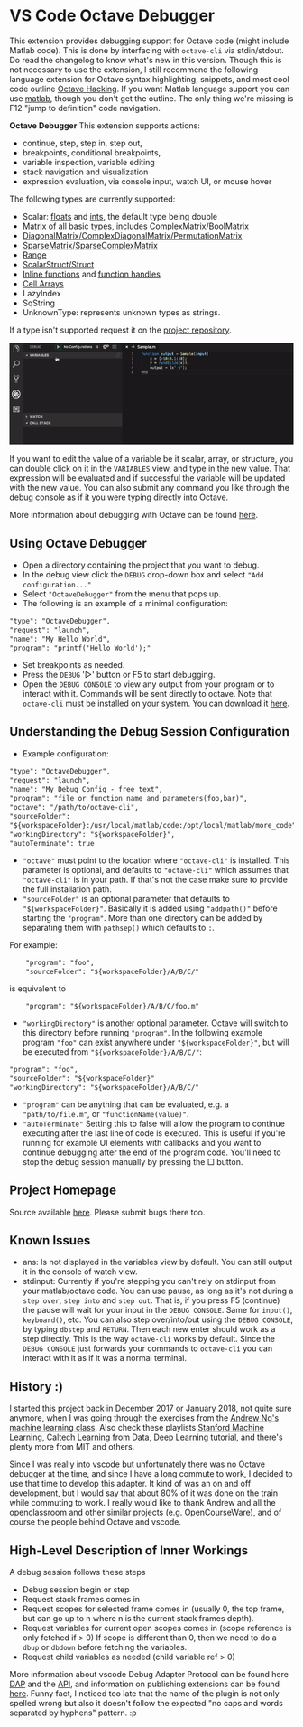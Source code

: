 # VS Code Octave Debugger

This extension provides debugging support for Octave code (might include Matlab code).
This is done by interfacing with `octave-cli` via stdin/stdout. Do read the changelog to know what's new in this version.
Though this is not necessary to use the extension, I still recommend the following language extension for Octave syntax highlighting, snippets, and most cool code outline [Octave Hacking](https://marketplace.visualstudio.com/items?itemName=apjanke.octave-hacking). If you want Matlab language support you can use [matlab](https://marketplace.visualstudio.com/items?itemName=Gimly81.matlab), though you don't get the outline. The only thing we're missing is F12 "jump to definition" code navigation.


**Octave Debugger**
This extension supports actions:
 * continue, step, step in, step out,
 * breakpoints, conditional breakpoints,
 * variable inspection, variable editing
 * stack navigation and visualization
 * expression evaluation, via console input, watch UI, or mouse hover

The following types are currently supported:
 * Scalar: [floats](https://octave.org/doc/v5.1.0/Single-Precision-Data-Types.html) and [ints](https://octave.org/doc/v5.1.0/Integer-Data-Types.html), the default type being double
 * [Matrix](https://octave.org/doc/v5.1.0/Matrices.html) of all basic types, includes ComplexMatrix/BoolMatrix
 * [DiagonalMatrix/ComplexDiagonalMatrix/PermutationMatrix](https://octave.org/doc/v5.1.0/Diagonal-and-Permutation-Matrices.html)
 * [SparseMatrix/SparseComplexMatrix](https://octave.org/doc/v5.1.0/Sparse-Matrices.html)
 * [Range](https://octave.org/doc/v5.1.0/Ranges.html)
 * [ScalarStruct/Struct](https://octave.org/doc/v5.1.0/Structures.html)
 * [Inline functions](https://octave.org/doc/v5.1.0/Inline-Functions.html) and [function handles](https://octave.org/doc/v5.1.0/Function-Handles.html)
 * [Cell Arrays](https://octave.org/doc/v5.1.0/Cell-Arrays.html)
 * LazyIndex
 * SqString
 * UnknownType: represents unknown types as strings.

If a type isn't supported request it on the [project repository](https://github.com/paulo-fernando-silva/vscOctaveDebugger.git).

![Demo](images/OctaveDebugger.gif)


If you want to edit the value of a variable be it scalar, array, or structure, you can double click on it in the `VARIABLES` view, and type in the new value.
That expression will be evaluated and if successful the variable will be updated with the new value.
You can also submit any command you like through the debug console as if it you were typing directly into Octave.

More information about debugging with Octave can be found
[here](https://octave.org/doc/v5.1.0/Debugging.html).


## Using Octave Debugger

* Open a directory containing the project that you want to debug.
* In the debug view click the `DEBUG` drop-down box and select `"Add configuration..."`
* Select `"OctaveDebugger"` from the menu that pops up.
* The following is an example of a minimal configuration:

>
    "type": "OctaveDebugger",
    "request": "launch",
    "name": "My Hello World",
    "program": "printf('Hello World');"

* Set breakpoints as needed.
* Press the `DEBUG` '▷' button or F5 to start debugging.
* Open the `DEBUG CONSOLE` to view any output from your program or to interact with it. Commands will be sent directly to octave.
Note that `octave-cli` must be installed on your system. You can download it [here](https://www.gnu.org/software/octave/download.html).

## Understanding the Debug Session Configuration

* Example configuration:

>
    "type": "OctaveDebugger",
    "request": "launch",
    "name": "My Debug Config - free text",
    "program": "file_or_function_name_and_parameters(foo,bar)",
    "octave": "/path/to/octave-cli",
    "sourceFolder": "${workspaceFolder}:/usr/local/matlab/code:/opt/local/matlab/more_code",
    "workingDirectory": "${workspaceFolder}",
    "autoTerminate": true

* `"octave"` must point to the location where `"octave-cli"` is installed. This parameter is optional, and defaults to `"octave-cli"` which assumes that `"octave-cli"` is in your path. If that's not the case make sure to provide the full installation path.
* `"sourceFolder"` is an optional parameter that defaults to `"${workspaceFolder}"`. Basically it is added using `"addpath()"` before starting the `"program"`. More than one directory can be added by separating them with `pathsep()` which defaults to `:`.

For example:

>
        "program": "foo",
        "sourceFolder": "${workspaceFolder}/A/B/C/"

is equivalent to

>
        "program": "${workspaceFolder}/A/B/C/foo.m"

* `"workingDirectory"` is another optional parameter. Octave will switch to this directory before running `"program"`. In the following example  program `"foo"` can exist anywhere under `"${workspaceFolder}"`, but will be executed from `"${workspaceFolder}/A/B/C/"`:

>
    "program": "foo",
    "sourceFolder": "${workspaceFolder}"
    "workingDirectory": "${workspaceFolder}/A/B/C/"

* `"program"` can be anything that can be evaluated, e.g. a `"path/to/file.m"`, or `"functionName(value)"`.
* `"autoTerminate"` Setting this to false will allow the program to continue executing after the last line of code is executed. This is useful if you're running for example UI elements with callbacks and you want to continue debugging after the end of the program code. You'll need to stop the debug session manually by pressing the □ button.

## Project Homepage
Source available [here](https://github.com/paulo-fernando-silva/vscOctaveDebugger.git).
Please submit bugs there too.


## Known Issues

* ans: Is not displayed in the variables view by default. You can still output it in the console of watch view.
* stdinput: Currently if you're stepping you can't rely on stdinput from your matlab/octave code. You can use pause, as long as it's not during a `step over`, `step into` and `step out`. That is, if you press F5 (continue) the pause will wait for your input in the `DEBUG CONSOLE`. Same for `input()`, `keyboard()`, etc. You can also step over/into/out using the `DEBUG CONSOLE`, by typing `dbstep` and `RETURN`. Then each new enter should work as a step directly. This is the way `octave-cli` works by default. Since the `DEBUG CONSOLE` just forwards your commands to `octave-cli` you can interact with it as if it was a normal terminal.


## History :)

I started this project back in December 2017 or January 2018, not quite sure anymore, when I was going through the exercises from the [Andrew Ng's machine learning class](http://openclassroom.stanford.edu/MainFolder/CoursePage.php?course=MachineLearning).
Also check these playlists [Stanford Machine Learning](https://www.youtube.com/watch?v=UzxYlbK2c7E&list=PLA89DCFA6ADACE599), [Caltech Learning from Data](https://www.youtube.com/watch?v=VeKeFIepJBU&list=PLCA2C1469EA777F9A), [Deep Learning tutorial](http://ufldl.stanford.edu/tutorial/), and there's plenty more from MIT and others.

Since I was really into vscode but unfortunately there was no Octave debugger at the time, and since I have a long commute to work, I decided to use that time to develop this adapter.
It kind of was an on and off development, but I would say that about 80% of it was done on the train while commuting to work. I really would like to thank Andrew and all the openclassroom and other similar projects (e.g. OpenCourseWare), and of course the people behind Octave and vscode.

## High-Level Description of Inner Workings

A debug session follows these steps
 * Debug session begin or step
 * Request stack frames comes in
 * Request scopes for selected frame comes in (usually 0, the top frame, but can go up to n where n is the current stack frames depth).
 * Request variables for current open scopes comes in (scope reference is only fetched if > 0) If scope is different than 0, then we need to do a `dbup` or `dbdown` before fetching the variables.
 * Request child variables as needed (child variable ref > 0)

More information about vscode Debug Adapter Protocol can be found here [DAP](https://microsoft.github.io/debug-adapter-protocol/overview) and the [API](https://code.visualstudio.com/docs/extensionAPI/api-debugging), and information on publishing extensions can be found [here](https://code.visualstudio.com/docs/extensions/publish-extension#_publishers-and-personal-access-tokens).
Funny fact, I noticed too late that the name of the plugin is not only spelled wrong but also it doesn't follow the expected "no caps and words separated by hyphens" pattern. :p